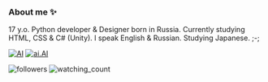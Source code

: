 ### About me ✨

17 y.o. Python developer & Designer born in Russia. Currently studying HTML, CSS & C# (Unity). I speak English & Russian. Studying Japanese. ;-;

[![AI](https://github-readme-stats.vercel.app/api/pin/?username=nichind&repo=Telegram-ChatGPT-Bot)](https://github.com/nichind/Telegram-ChatGPT-Bot)
[![ai.AI](https://github-readme-stats.vercel.app/api/pin/?username=nichind&repo=StealMoji)](https://github.com/nichind/StealMoji)

<img alt="followers" title="Follow me on Github" src="https://img.shields.io/github/followers/madushadhanushka?color=236ad3&style=for-the-badge&logo=github&label=Follow me ^^"/> <img src="https://komarev.com/ghpvc/?username=nichind&color=brightgreen" alt="watching_count" />

<!--
**nichind/nichind** is a ✨ _special_ ✨ repository because its `README.md` (this file) appears on your GitHub profile.

Here are some ideas to get you started:

- 🔭 I’m currently working on ...
- 🌱 I’m currently learning ...
- 👯 I’m looking to collaborate on ...
- 🤔 I’m looking for help with ...
- 💬 Ask me about ...
- 📫 How to reach me: ...
- 😄 Pronouns: ...
- ⚡ Fun fact: ...
-->
